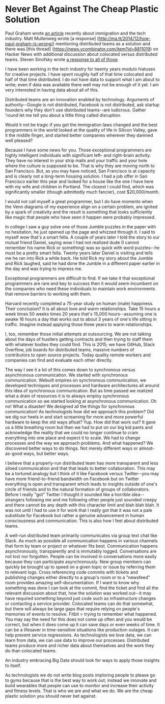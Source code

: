 # Never Bet Against The Cheap Plastic Solution

Paul Graham wrote [an article](http://paulgraham.com/95.html) recently about
immigration and the tech industry. Matt Mullenweg wrote [a response]
(http://ma.tt/2014/12/how-paul-graham-is-wrong/) mentioning distributed teams
as a solution and there was [this thread]
(https://news.ycombinator.com/item?id=8811019) on Hacker News with additional
discussion about colocated versus distributed teams. Steven Sinofsky wrote
[a response to all of those](http://blog.learningbyshipping.com/2014/12/30/why-remote-engineering-is-so-difficult/).

I have been working in the tech industry for twenty years modulo hiatuses for
creative projects. I have spent roughly half of that time colocated and half
of that time distributed. I do not have data to support what I am about to
write; even if data was available there well may not be enough of it yet. I am
very interested in having data about all of this.

Distributed teams are an innovation enabled by technology. Arguments of
authority--Google is not distributed, Facebook is not distributed, ask startup
founders why they don't use distributed teams--are ludicrous. Gather 'round let
me tell you about a little thing called disruption.

Would it not be tragic if you got the immigration laws changed and the best
programmers in the world looked at the quality of life in Silicon Valley, gave
it the middle finger, and started better companies wherever they damned well
pleased?

Because I have some news for you. Those exceptional programmers are highly
intelligent individuals with significant left- and right-brain activity. They
have no interest in your strip malls and your traffic and your hole where the
culture is supposed to be. That is why they are moving north to San Francisco.
But, as you may have noticed, San Francisco is at capacity and is clearly not
a long-term housing solution. I had a job offer in San Francisco earlier this
year and looked for a house like the one I have here with my wife and children
in Portland. The closest I could find, which was significantly smaller (though
admittedly much fancier), cost $20,000/month.

I would not call myself a great programmer, but I do have moments when the Venn
diagrams of my experience align on a certain problem, are ignited by a spark
of creativity and the result is something that looks sufficiently like magic
that people who have seen it happen were probably impressed.

In college I saw a guy solve one of those Jumble puzzles in the paper with no
hesitation, he just opened up the page and whizzed through it. I said to myself
wow that's a smart fella. A couple of years later I told the story to our
mutual friend Daniel, saying wow I had not realized dude (I cannot remember his
name Rick or something) was so quick with word puzzles--he must be a pretty
smart fella. Twenty years later Daniel is visiting and tells me he ran into Rick
a while back. He told Rick my story about the Jumble and Rick laughed, said he
had done the Jumble in a different paper earlier in the day and was trying to
impress me.

Exceptional programmers are difficult to find. If we take it that exceptional
programmers are rare and key to success then it would seem incumbent on the
companies who need these individuals to maintain work environments that
remove barriers to working with them.

Harvard recently completed a 75-year study on human (male) happiness. Their
conclusion? It is all about love and warm relationships. Take 15 hours a week
times 50 weeks times 20 years that's 15,000 hours--assuming one is awake 16
hours a day that works out to about 3 years of one's life sitting
in traffic. Imagine instead applying those three years to warm relationships.

I, too, remember those initial attempts at outsourcing. We are not talking
about the days of hustlers getting contracts and then trying to staff them
with whatever bodies they could find. This is 2015; we have GitHub, Stack
Overflow, job boards for distributed teams, massive numbers of contributors to
open source projects. Today quality remote workers and companies can find and
evaluate each other directly.

The way I see it a lot of this comes down to synchronous versus asynchronous
communication. We started with synchronous communication. Webuilt empires on
synchronous communication, we developed techniques and processes and hardware
architectures all around this idea of synchronous communication. But as time
passed we realized what a drain of resources it is to always employ synchronous
communication so we started looking at asynchronous communication. Oh no! What
a disaster! We designed all the things for synchronous communication! As
technologists how did we approach this problem? Did we dig our heels in and start
screaming for more and more powerful hardware to keep the old ways afloat? Yup.
How did that work out? It gave us a little breathing room but then we had to put
on our big kid pants and acknowledge the reality that we could no longer continue
to cram everything into one place and expect it to scale. We had to change
processes and the way we approach problems. And what happened? We discovered
better ways to do things. Not merely different ways or almost-as-good ways, but
better ways.

I believe that a properly-run distributed team has more transparent and less
siloed communication and that that leads to better collaboration. This may be a
tortured analogy but I think of it like Facebook versus Twitter--you may have more
friend-to-friend bandwidth on Facebook but on Twitter everything is open and
transparent which leads to insights outside of one's circle of friends and to the
natural formation of groups of collaborators. Before I really "got" Twitter I
thought it sounded like a horrible idea--strangers following me and me following
other people just sounded creepy and there cannot be any depth with this character
limit and blah blah blah. It was not until I had to use it for work that I really
got that it was not a pale substitute for Facebook but rather a genuine advancement
in human consciousness and communication. This is also how I feel about
distributed teams.

A well-run distributed team primarily communicates via group text chat like Slack.
As much as possible all communication happens in various channels that form by team
or project or whatever fits best. Communication happens asynchronously,
transparently and is immutably logged. Conversations are not lost nor forgotten.
People can be involved in conversations more easily because they can participate
asynchronously. New group members can quickly be brought up to speed on a given
topic or issue by referring them to relevant logs. Cross referencing code commits
with tickets and publishing changes either directly to a group's room or to a
"newsfeed" room provides amazing self-documentation. If I want to know why
something was done I can look at the commit, find the ticket and find all the
relevant discussion about that, how the solution was worked out--it may have
required something beyond just code such as infrastructure changes or contacting
a service provider. Colocated teams can do that somewhat, but there will always
be large gaps that require relying on people's memories of events to resolve.
Fitbit > trying to remember what happened. You may say the need for this does not
come up often and you would be correct, but when it does come up it can save days
or even weeks of time. It can be a lifesaver in time-sensitive situations like
production outages. It can help prevent service regressions. As technologists
we love data, we can learn from data, we can use data to improve our processes.
Distributed teams produce more and richer data about themselves and the work they
do than colocated teams.

An industry embracing Big Data should look for ways to apply those insights to
itself.

As technologists we do not write blog posts imploring people to please go to gyms
because that is the best way to work out; instead we innovate and build wearables
that people can use to monitor and increase their activity and fitness levels.
That is who we are and what we do. We are the cheap plastic solution you should
never bet against. 
